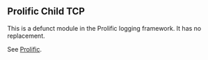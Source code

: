 ## Prolific Child TCP

This is a defunct module in the Prolific logging framework. It has no
replacement.

See [Prolific](https://github.com/bigeasy/prolific).

